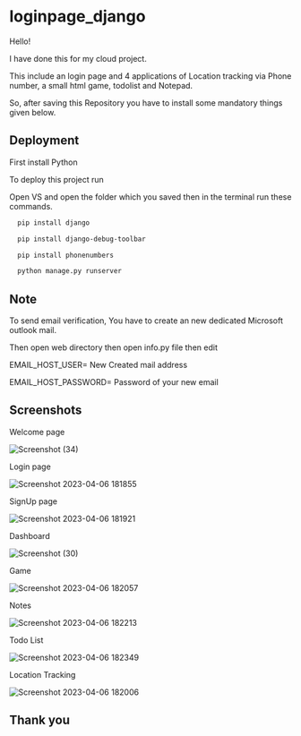 
# loginpage_django

 Hello!
 
I have done this for my cloud project.

This include an login page and 4 applications of Location tracking via Phone number, a small html game, todolist and Notepad.

So, after saving this Repository you have to install some mandatory things given below.


## Deployment

First install Python 

To deploy this project run

Open VS and open the folder which you saved then in the terminal run these commands.

```bash
  pip install django
```

```bash
  pip install django-debug-toolbar

```

```bash
  pip install phonenumbers
```


```bash
  python manage.py runserver
```
## Note
To send email verification, You have to create an new dedicated Microsoft outlook mail.

Then open web directory then open info.py file then edit 

EMAIL_HOST_USER= New Created mail address

EMAIL_HOST_PASSWORD= Password of your new email

## Screenshots
Welcome page


![Screenshot (34)](https://github.com/KoushikNekkanti/loginpage_django/assets/110541440/ec6092e5-1c01-4923-b98b-8f84438ceb13)

Login page


![Screenshot 2023-04-06 181855](https://github.com/KoushikNekkanti/loginpage_django/assets/110541440/8463e95e-2811-43f0-8941-c34e231e8e31)

SignUp page


![Screenshot 2023-04-06 181921](https://github.com/KoushikNekkanti/loginpage_django/assets/110541440/8279b055-e325-4e85-aee7-35ddfd05de45)

Dashboard

![Screenshot (30)](https://github.com/KoushikNekkanti/loginpage_django/assets/110541440/df973675-68f2-425a-a6a2-06df5dcfbd0b)

Game


![Screenshot 2023-04-06 182057](https://github.com/KoushikNekkanti/loginpage_django/assets/110541440/4767fd46-2595-4972-9a5d-5b1e8c83cd18)


Notes



![Screenshot 2023-04-06 182213](https://github.com/KoushikNekkanti/loginpage_django/assets/110541440/9b3acc92-f1eb-4b9b-b1b8-81e60ddbfbe4)


Todo List



![Screenshot 2023-04-06 182349](https://github.com/KoushikNekkanti/loginpage_django/assets/110541440/34bdb835-4f86-40f7-8137-01794e6f47c4)
 
 
 
 Location Tracking
 
 
 
![Screenshot 2023-04-06 182006](https://github.com/KoushikNekkanti/loginpage_django/assets/110541440/6987cd7e-e3f2-48ef-a60b-46997eff0bae)

## Thank you
 

